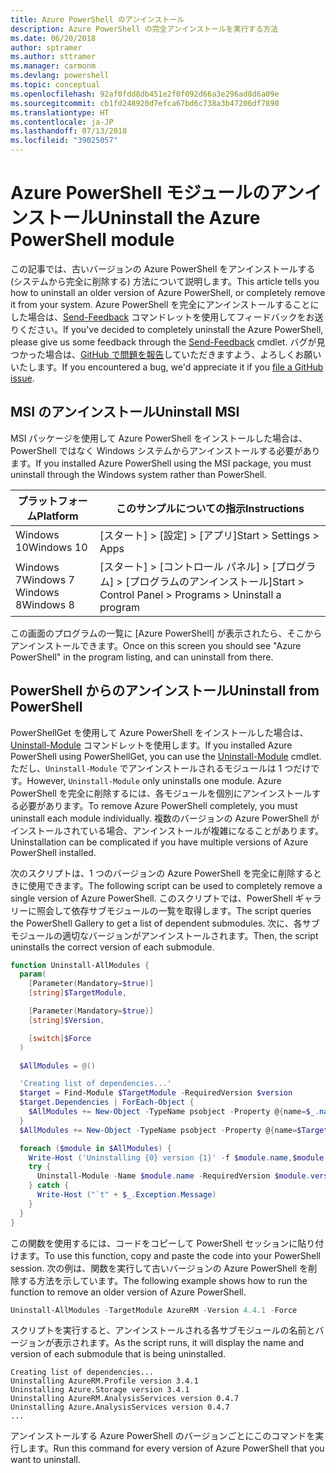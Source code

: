 ```yaml
---
title: Azure PowerShell のアンインストール
description: Azure PowerShell の完全アンインストールを実行する方法
ms.date: 06/20/2018
author: sptramer
ms.author: sttramer
ms.manager: carmonm
ms.devlang: powershell
ms.topic: conceptual
ms.openlocfilehash: 92af0fdd8db451e2f0f092d66a3e296ad8d6a09e
ms.sourcegitcommit: cb1fd248920d7efca67bd6c738a3b47206df7890
ms.translationtype: HT
ms.contentlocale: ja-JP
ms.lasthandoff: 07/13/2018
ms.locfileid: "39025057"
---
```

# <a name="uninstall-the-azure-powershell-module"></a><span data-ttu-id="f8501-103">Azure PowerShell モジュールのアンインストール</span><span class="sxs-lookup"><span data-stu-id="f8501-103">Uninstall the Azure PowerShell module</span></span>

<span data-ttu-id="f8501-104">この記事では、古いバージョンの Azure PowerShell をアンインストールする (システムから完全に削除する) 方法について説明します。</span><span class="sxs-lookup"><span data-stu-id="f8501-104">This article tells you how to uninstall an older version of Azure PowerShell, or completely remove it from your system.</span></span> <span data-ttu-id="f8501-105">Azure PowerShell を完全にアンインストールすることにした場合は、[Send-Feedback](/powershell/module/azurerm.profile/send-feedback) コマンドレットを使用してフィードバックをお送りください。</span><span class="sxs-lookup"><span data-stu-id="f8501-105">If you've decided to completely uninstall the Azure PowerShell, please give us some feedback through the [Send-Feedback](/powershell/module/azurerm.profile/send-feedback) cmdlet.</span></span>
<span data-ttu-id="f8501-106">バグが見つかった場合は、[GitHub で問題を報告](https://github.com/azure/azure-powershell/issues)していただきますよう、よろしくお願いいたします。</span><span class="sxs-lookup"><span data-stu-id="f8501-106">If you encountered a bug, we'd appreciate it if you [file a GitHub issue](https://github.com/azure/azure-powershell/issues).</span></span>

## <a name="uninstall-msi"></a><span data-ttu-id="f8501-107">MSI のアンインストール</span><span class="sxs-lookup"><span data-stu-id="f8501-107">Uninstall MSI</span></span>

<span data-ttu-id="f8501-108">MSI パッケージを使用して Azure PowerShell をインストールした場合は、PowerShell ではなく Windows システムからアンインストールする必要があります。</span><span class="sxs-lookup"><span data-stu-id="f8501-108">If you installed Azure PowerShell using the MSI package, you must uninstall through the Windows system rather than PowerShell.</span></span>

| <span data-ttu-id="f8501-109">プラットフォーム</span><span class="sxs-lookup"><span data-stu-id="f8501-109">Platform</span></span> | <span data-ttu-id="f8501-110">このサンプルについての指示</span><span class="sxs-lookup"><span data-stu-id="f8501-110">Instructions</span></span> |
|----------|--------------|
| <span data-ttu-id="f8501-111">Windows 10</span><span class="sxs-lookup"><span data-stu-id="f8501-111">Windows 10</span></span> | <span data-ttu-id="f8501-112">[スタート] > [設定] > [アプリ]</span><span class="sxs-lookup"><span data-stu-id="f8501-112">Start > Settings > Apps</span></span> |
| <span data-ttu-id="f8501-113">Windows 7</span><span class="sxs-lookup"><span data-stu-id="f8501-113">Windows 7</span></span> </br><span data-ttu-id="f8501-114">Windows 8</span><span class="sxs-lookup"><span data-stu-id="f8501-114">Windows 8</span></span> | <span data-ttu-id="f8501-115">[スタート] > [コントロール パネル] > [プログラム] > [プログラムのアンインストール]</span><span class="sxs-lookup"><span data-stu-id="f8501-115">Start > Control Panel > Programs > Uninstall a program</span></span> |

<span data-ttu-id="f8501-116">この画面のプログラムの一覧に [Azure PowerShell] が表示されたら、そこからアンインストールできます。</span><span class="sxs-lookup"><span data-stu-id="f8501-116">Once on this screen you should see "Azure PowerShell" in the program listing, and can uninstall from there.</span></span>

## <a name="uninstall-from-powershell"></a><span data-ttu-id="f8501-117">PowerShell からのアンインストール</span><span class="sxs-lookup"><span data-stu-id="f8501-117">Uninstall from PowerShell</span></span>

<span data-ttu-id="f8501-118">PowerShellGet を使用して Azure PowerShell をインストールした場合は、[Uninstall-Module](/powershell/module/powershellget/uninstall-module) コマンドレットを使用します。</span><span class="sxs-lookup"><span data-stu-id="f8501-118">If you installed Azure PowerShell using PowerShellGet, you can use the [Uninstall-Module](/powershell/module/powershellget/uninstall-module) cmdlet.</span></span> <span data-ttu-id="f8501-119">ただし、`Uninstall-Module` でアンインストールされるモジュールは 1 つだけです。</span><span class="sxs-lookup"><span data-stu-id="f8501-119">However, `Uninstall-Module` only uninstalls one module.</span></span> <span data-ttu-id="f8501-120">Azure PowerShell を完全に削除するには、各モジュールを個別にアンインストールする必要があります。</span><span class="sxs-lookup"><span data-stu-id="f8501-120">To remove Azure PowerShell completely, you must uninstall each module individually.</span></span> <span data-ttu-id="f8501-121">複数のバージョンの Azure PowerShell がインストールされている場合、アンインストールが複雑になることがあります。</span><span class="sxs-lookup"><span data-stu-id="f8501-121">Uninstallation can be complicated if you have multiple versions of Azure PowerShell installed.</span></span>

<span data-ttu-id="f8501-122">次のスクリプトは、1 つのバージョンの Azure PowerShell を完全に削除するときに使用できます。</span><span class="sxs-lookup"><span data-stu-id="f8501-122">The following script can be used to completely remove a single version of Azure PowerShell.</span></span> <span data-ttu-id="f8501-123">このスクリプトでは、PowerShell ギャラリーに照会して依存サブモジュールの一覧を取得します。</span><span class="sxs-lookup"><span data-stu-id="f8501-123">The script queries the PowerShell Gallery to get a list of dependent submodules.</span></span> <span data-ttu-id="f8501-124">次に、各サブモジュールの適切なバージョンがアンインストールされます。</span><span class="sxs-lookup"><span data-stu-id="f8501-124">Then, the script uninstalls the correct version of each submodule.</span></span>

```powershell
function Uninstall-AllModules {
  param(
    [Parameter(Mandatory=$true)]
    [string]$TargetModule,

    [Parameter(Mandatory=$true)]
    [string]$Version,

    [switch]$Force
  )

  $AllModules = @()

  'Creating list of dependencies...'
  $target = Find-Module $TargetModule -RequiredVersion $version
  $target.Dependencies | ForEach-Object {
    $AllModules += New-Object -TypeName psobject -Property @{name=$_.name; version=$_.requiredversion}
  }
  $AllModules += New-Object -TypeName psobject -Property @{name=$TargetModule; version=$Version}

  foreach ($module in $AllModules) {
    Write-Host ('Uninstalling {0} version {1}' -f $module.name,$module.version)
    try {
      Uninstall-Module -Name $module.name -RequiredVersion $module.version -Force:$Force -ErrorAction Stop
    } catch {
      Write-Host ("`t" + $_.Exception.Message)
    }
  }
}
```

<span data-ttu-id="f8501-125">この関数を使用するには、コードをコピーして PowerShell セッションに貼り付けます。</span><span class="sxs-lookup"><span data-stu-id="f8501-125">To use this function, copy and paste the code into your PowerShell session.</span></span> <span data-ttu-id="f8501-126">次の例は、関数を実行して古いバージョンの Azure PowerShell を削除する方法を示しています。</span><span class="sxs-lookup"><span data-stu-id="f8501-126">The following example shows how to run the function to remove an older version of Azure PowerShell.</span></span>

```powershell
Uninstall-AllModules -TargetModule AzureRM -Version 4.4.1 -Force
```

<span data-ttu-id="f8501-127">スクリプトを実行すると、アンインストールされる各サブモジュールの名前とバージョンが表示されます。</span><span class="sxs-lookup"><span data-stu-id="f8501-127">As the script runs, it will display the name and version of each submodule that is being uninstalled.</span></span>

```output
Creating list of dependencies...
Uninstalling AzureRM.Profile version 3.4.1
Uninstalling Azure.Storage version 3.4.1
Uninstalling AzureRM.AnalysisServices version 0.4.7
Uninstalling Azure.AnalysisServices version 0.4.7
...
```

<span data-ttu-id="f8501-128">アンインストールする Azure PowerShell のバージョンごとにこのコマンドを実行します。</span><span class="sxs-lookup"><span data-stu-id="f8501-128">Run this command for every version of Azure PowerShell that you want to uninstall.</span></span>
